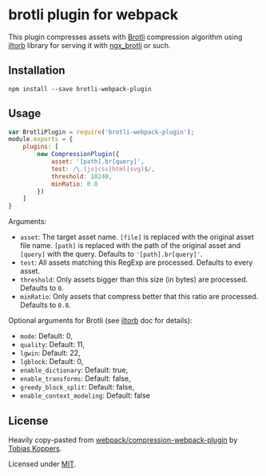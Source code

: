 # brotli plugin for webpack

This plugin compresses assets with [Brotli](https://github.com/google/brotli) compression algorithm using [iltorb](https://github.com/MayhemYDG/iltorb#brotliparams) library for serving it with [ngx_brotli](https://github.com/google/ngx_brotli) or such.
 
## Installation

```
npm install --save brotli-webpack-plugin
```

## Usage

``` javascript
var BrotliPlugin = require('brotli-webpack-plugin');
module.exports = {
	plugins: [
		new CompressionPlugin({
			asset: '[path].br[query]',
			test: /\.(js|css|html|svg)$/,
			threshold: 10240,
			minRatio: 0.8
		})
	]
}
```

Arguments:

* `asset`: The target asset name. `[file]` is replaced with the original asset file name. `[path]` is replaced with the path of the original asset and `[query]` with the query. Defaults to `'[path].br[query]'`.
* `test`: All assets matching this RegExp are processed. Defaults to every asset.
* `threshold`: Only assets bigger than this size (in bytes) are processed. Defaults to `0`.
* `minRatio`: Only assets that compress better that this ratio are processed. Defaults to `0.8`.

Optional arguments for Brotli (see [iltorb](https://github.com/MayhemYDG/iltorb#brotliparams) doc for details):
* `mode`: Default: 0,
* `quality`: Default: 11,
* `lgwin`: Default: 22,
* `lgblock`: Default: 0,
* `enable_dictionary`: Default: true,
* `enable_transforms`: Default: false,
* `greedy_block_split`: Default: false,
* `enable_context_modeling`: Default: false

## License

Heavily copy-pasted from [webpack/compression-webpack-plugin](https://github.com/webpack/compression-webpack-plugin) by [Tobias Koppers](https://github.com/sokra).

Licensed under [MIT](./LICENSE).

